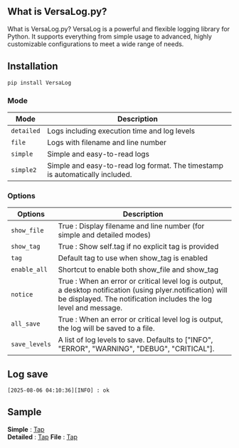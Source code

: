 ## What is VersaLog.py?

What is VersaLog.py?
VersaLog is a powerful and flexible logging library for Python.
It supports everything from simple usage to advanced, highly customizable configurations to meet a wide range of needs.

## Installation

```
pip install VersaLog
```

### Mode

| Mode       | Description                                                                  |
| ---------- | ---------------------------------------------------------------------------- |
| `detailed` | Logs including execution time and log levels                                 |
| `file`     | Logs with filename and line number                                           |
| `simple`   | Simple and easy-to-read logs                                                 |
| `simple2`  | Simple and easy-to-read log format. The timestamp is automatically included. |

### Options

| Options       | Description                                                                                                                                                                     |
| ------------- | ------------------------------------------------------------------------------------------------------------------------------------------------------------------------------- |
| `show_file`   | True : Display filename and line number (for simple and detailed modes)                                                                                                         |
| `show_tag`    | True : Show self.tag if no explicit tag is provided                                                                                                                             |
| `tag`         | Default tag to use when show_tag is enabled                                                                                                                                     |
| `enable_all`  | Shortcut to enable both show_file and show_tag                                                                                                                                  |
| `notice`      | True : When an error or critical level log is output, a desktop notification (using plyer.notification) will be displayed. The notification includes the log level and message. |
| `all_save`    | True : When an error or critical level log is output, the log will be saved to a file.                                                                                          |
| `save_levels` | A list of log levels to save. Defaults to ["INFO", "ERROR", "WARNING", "DEBUG", "CRITICAL"].                                                                                    |

## Log save

```
[2025-08-06 04:10:36][INFO] : ok
```

## Sample

**Simple** : [Tap](https://github.com/kayu0514/VersaLog.py/blob/main/tests/simple_test.py)  
**Detailed** : [Tap](https://github.com/kayu0514/VersaLog.py/blob/main/tests/detailed_test.py)
**File** : [Tap](https://github.com/kayu0514/VersaLog.py/blob/main/tests/file_test.py)
